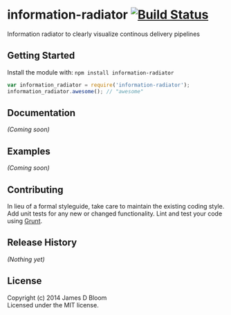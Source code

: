 # information-radiator [![Build Status](https://secure.travis-ci.org/jamesdbloom/information-radiator.png?branch=master)](http://travis-ci.org/jamesdbloom/information-radiator)

Information radiator to clearly visualize continous delivery pipelines

## Getting Started
Install the module with: `npm install information-radiator`

```javascript
var information_radiator = require('information-radiator');
information_radiator.awesome(); // "awesome"
```

## Documentation
_(Coming soon)_

## Examples
_(Coming soon)_

## Contributing
In lieu of a formal styleguide, take care to maintain the existing coding style. Add unit tests for any new or changed functionality. Lint and test your code using [Grunt](http://gruntjs.com/).

## Release History
_(Nothing yet)_

## License
Copyright (c) 2014 James D Bloom  
Licensed under the MIT license.
